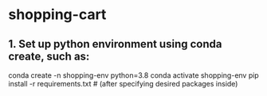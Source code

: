 # shopping-cart

## 1. Set up python environment using conda create, such as:
  
conda create -n shopping-env python=3.8 
conda activate shopping-env
pip install -r requirements.txt # (after specifying desired packages inside)